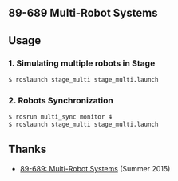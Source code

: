 ## 89-689 Multi-Robot Systems

## Usage
### 1. Simulating multiple robots in Stage
```bash
$ roslaunch stage_multi stage_multi.launch
```

### 2. Robots Synchronization
```bash
$ rosrun multi_sync monitor 4
$ roslaunch stage_multi stage_multi.launch
```

## Thanks
- [89-689: Multi-Robot Systems](https://u.cs.biu.ac.il/~yehoshr1/89-689/) (Summer 2015)